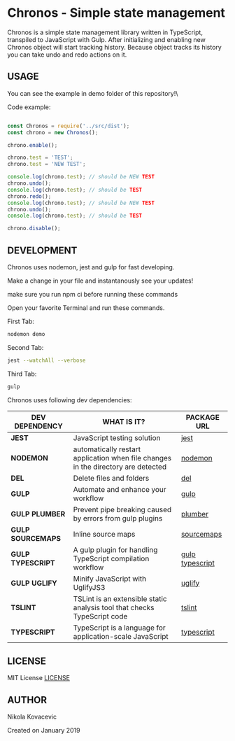 # Chronos - Simple state management

Chronos is a simple state management library written in TypeScript, transpiled to JavaScript with Gulp. After initializing and enabling new Chronos object will start tracking history. Because object tracks its history you can take undo and redo actions on it.

## USAGE

You can see the example in demo folder of this repository!\

Code example:

```javascript

const Chronos = require('../src/dist');
const chrono = new Chronos();

chrono.enable();

chrono.test = 'TEST';
chrono.test = 'NEW TEST';

console.log(chrono.test); // should be NEW TEST
chrono.undo();
console.log(chrono.test); // should be TEST
chrono.redo();
console.log(chrono.test); // should be NEW TEST
chrono.undo();
console.log(chrono.test); // should be TEST

chrono.disable();

```

## DEVELOPMENT

Chronos uses nodemon, jest and gulp for fast developing.

Make a change in your file and instantanously see your updates!

make sure you run npm ci before running these commands

Open your favorite Terminal and run these commands.

First Tab:

```sh
nodemon demo
```

Second Tab:

```sh
jest --watchAll --verbose
```

Third Tab:

```sh
gulp
```

Chronos uses following dev dependencies:

| **DEV DEPENDENCY**  | WHAT IS IT?                                                                       | PACKAGE URL                    |
| ------------------- | --------------------------------------------------------------------------------- | ------------------------------ |
| **JEST**            | JavaScript testing solution                                                       | [jest][jest]                   |
| **NODEMON**         | automatically restart application when file changes in the directory are detected | [nodemon][nodemon]             |
| **DEL**             | Delete files and folders                                                          | [del][del]                     |
| **GULP**            | Automate and enhance your workflow                                                | [gulp][gulp]                   |
| **GULP PLUMBER**    | Prevent pipe breaking caused by errors from gulp plugins                          | [plumber][plumber]             |
| **GULP SOURCEMAPS** | Inline source maps                                                                | [sourcemaps][sourcemaps]       |
| **GULP TYPESCRIPT** | A gulp plugin for handling TypeScript compilation workflow                        | [gulp typescript][gtypescript] |
| **GULP UGLIFY**     | Minify JavaScript with UglifyJS3                                                  | [uglify][uglify]               |
| **TSLINT**          | TSLint is an extensible static analysis tool that checks TypeScript code          | [tslint][tslint]               |
| **TYPESCRIPT**      | TypeScript is a language for application-scale JavaScript                         | [typescript][typescript]       |

## LICENSE

MIT License [LICENSE][license]

## AUTHOR

Nikola Kovacevic

Created on January 2019

[//]: #
[license]: https://github.com/nikola-kovacevic/chronos/blob/master/LICENSE
[jest]: https://www.npmjs.com/package/jest
[nodemon]: https://www.npmjs.com/package/nodemon
[del]: https://www.npmjs.com/package/del
[gulp]: https://gulpjs.com/
[plumber]: https://www.npmjs.com/package/gulp-plumber
[sourcemaps]: https://www.npmjs.com/package/gulp-sourcemaps
[gtypescript]: https://www.npmjs.com/package/gulp-typescript
[uglify]: https://www.npmjs.com/package/gulp-uglify
[tslint]: https://www.npmjs.com/package/tslint
[typescript]: https://www.npmjs.com/package/typescript

